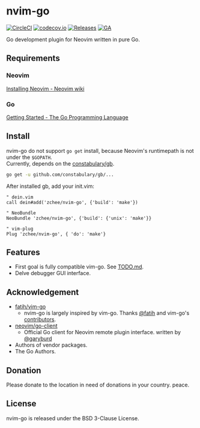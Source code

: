 nvim-go
=======

[![CircleCI][circleci-badge]][circleci] [![codecov.io][codecov-badge]][codecov] [![Releases][release-badge]][release] [![GA][ga-badge]][ga]

Go development plugin for Neovim written in pure Go.

Requirements
------------

### Neovim

[Installing Neovim - Neovim wiki](https://github.com/neovim/neovim/wiki/Installing-Neovim)

### Go

[Getting Started - The Go Programming Language](https://golang.org/doc/install)


Install
-------

nvim-go do not support `go get` install, because Neovim's runtimepath is not under the `$GOPATH`.  
Currently, depends on the [constabulary/gb](https://github.com/constabulary/gb).

```sh
go get -u github.com/constabulary/gb/...
```

After installed gb, add your init.vim:

```vim
" dein.vim
call dein#add('zchee/nvim-go', {'build': 'make'})

" NeoBundle
NeoBundle 'zchee/nvim-go', {'build': {'unix': 'make'}}

" vim-plug
Plug 'zchee/nvim-go', { 'do': 'make'}
```

Features
--------

- First goal is fully compatible vim-go. See [TODO.md](docs/TODO.md#vim-go-compatible).
- Delve debugger GUI interface.

Acknowledgement
---------------

* [fatih/vim-go](https://github.com/fatih/vim-go)
  * nvim-go is largely inspired by vim-go. Thanks [@fatih](https://github.com/fatih) and vim-go's [contributors](https://github.com/fatih/vim-go/graphs/contributors).
* [neovim/go-client](https://github.com/neovim/go-client)
  * Official Go client for Neovim remote plugin interface. written by [@garyburd](https://github.com/garyburd)
* Authors of vendor packages.
* The Go Authors.

Donation
--------

Please donate to the location in need of donations in your country. peace.

License
-------

nvim-go is released under the BSD 3-Clause License.


[circleci-badge]: https://img.shields.io/circleci/project/github/zchee/nvim-go.svg?style=flat-square
[circleci]: https://circleci.com/gh/zchee/nvim-go
[codecov-badge]: https://img.shields.io/codecov/c/github/zchee/nvim-go.svg?style=flat-square
[codecov]: https://codecov.io/gh/zchee/nvim-go
[release-badge]: https://img.shields.io/github/release/zchee/nvim-go.svg?style=flat-square
[release]: https://github.com/zchee/nvim-go/releases
[ga-badge]: https://ga-beacon.appspot.com/UA-89201129-1/nvim-go?flat&useReferer
[ga]: https://github.com/zchee/nvim-go
